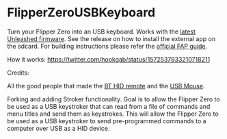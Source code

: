 # FlipperZeroUSBKeyboard
Turn your Flipper Zero into an USB keyboard. Works with the [latest Unleashed firmware](https://github.com/Eng1n33r/flipperzero-firmware). See the release on how to install the external app on the sdcard. For building instructions please refer the [official FAP guide](https://github.com/Eng1n33r/flipperzero-firmware/blob/dev/documentation/AppsOnSDCard.md).

How it works: https://twitter.com/hookgab/status/1572537933210718211

Credits:

All the good people that made the [BT HID remote](https://github.com/flipperdevices/flipperzero-firmware/tree/873e1f114b7ca55a72dc68bf1b1fa6d169e7c17e/applications/plugins/bt_hid_app) and the [USB Mouse](https://github.com/flipperdevices/flipperzero-firmware/tree/873e1f114b7ca55a72dc68bf1b1fa6d169e7c17e/applications/debug/usb_mouse).


Forking and adding Stroker functionality. Goal is to allow the Flipper Zero to be used as a USB keystroker that can read from a file of commands and menu titles and send them as keystrokes. This will allow the Flipper Zero to be used as a USB keystroker to send pre-programmed commands to a computer over USB as a HID device.